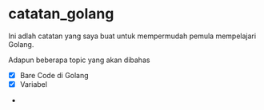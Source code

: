 # catatan_golang

Ini adlah catatan yang saya buat untuk mempermudah pemula mempelajari Golang.

Adapun beberapa topic yang akan dibahas 
 - [x] Bare Code di Golang
 - [x] Variabel
 - 
